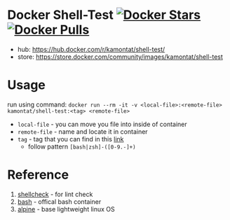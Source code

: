 # Docker Shell-Test [![Docker Stars](https://img.shields.io/docker/stars/kamontat/shell-test.svg?style=flat-square)](https://store.docker.com/community/images/kamontat/shell-test) [![Docker Pulls](https://img.shields.io/docker/pulls/kamontat/shell-test.svg?style=flat-square)](https://store.docker.com/community/images/kamontat/shell-test)

- hub: https://hub.docker.com/r/kamontat/shell-test/
- store: https://store.docker.com/community/images/kamontat/shell-test

# Usage
run using command: `docker run --rm -it -v <local-file>:<remote-file> kamontat/shell-test:<tag> <remote-file>`
- `local-file` - you can move you file into inside of container
- `remote-file` - name and locate it in container
- `tag` - tag that you can find in this [link](https://hub.docker.com/r/kamontat/shell-test/tags/)
  - follow pattern `[bash|zsh]-([0-9.-]+)`

# Reference
1. [shellcheck](https://github.com/koalaman/shellcheck) - for lint check
2. [bash](https://hub.docker.com/_/bash/) - offical bash container
3. [alpine](http://alpinelinux.org/) - base lightweight linux OS
